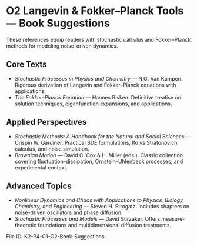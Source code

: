 # O2 Langevin & Fokker–Planck Tools — Book Suggestions

These references equip readers with stochastic calculus and Fokker–Planck methods for modeling noise-driven dynamics.

## Core Texts
- *Stochastic Processes in Physics and Chemistry* — N.G. Van Kampen. Rigorous derivation of Langevin and Fokker–Planck equations with applications.
- *The Fokker–Planck Equation* — Hannes Risken. Definitive treatise on solution techniques, eigenfunction expansions, and applications.

## Applied Perspectives
- *Stochastic Methods: A Handbook for the Natural and Social Sciences* — Crispin W. Gardiner. Practical SDE formulations, Ito vs Stratonovich calculus, and noise simulation.
- *Brownian Motion* — David C. Cox & H. Miller (eds.). Classic collection covering fluctuation–dissipation, Ornstein–Uhlenbeck processes, and experimental context.

## Advanced Topics
- *Nonlinear Dynamics and Chaos with Applications to Physics, Biology, Chemistry, and Engineering* — Steven H. Strogatz. Includes chapters on noise-driven oscillators and phase diffusion.
- *Stochastic Processes and Models* — David Stirzaker. Offers measure-theoretic foundations and multidimensional diffusion treatments.

File ID: K2-P4-C1-O2-Book-Suggestions
